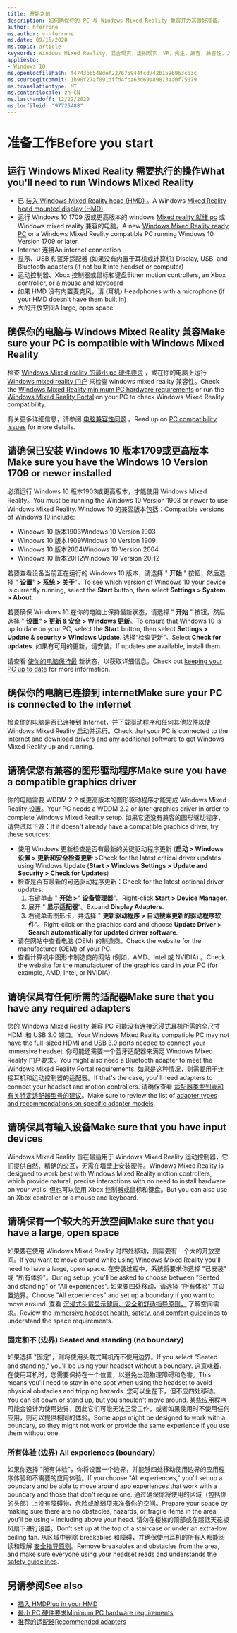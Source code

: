 ```yaml
---
title: 开始之前
description: 如何确保你的 PC 与 Windows Mixed Reality 兼容并为其做好准备。
author: hferrone
ms.author: v-hferrone
ms.date: 09/15/2020
ms.topic: article
keywords: Windows Mixed Reality，混合现实，虚拟现实，VR，先生，兼容，兼容性，入门，安装，PC，系统要求
appliesto:
- Windows 10
ms.openlocfilehash: f4743b6548def227675944fcd742b1596963cb3c
ms.sourcegitcommit: 1b90f27af091dffd4fba63d69a89873aa0f75079
ms.translationtype: MT
ms.contentlocale: zh-CN
ms.lasthandoff: 12/22/2020
ms.locfileid: "97725488"
---
```

# <a name="before-you-start"></a><span data-ttu-id="2e16e-104">准备工作</span><span class="sxs-lookup"><span data-stu-id="2e16e-104">Before you start</span></span>

## <a name="what-youll-need-to-run-windows-mixed-reality"></a><span data-ttu-id="2e16e-105">运行 Windows Mixed Reality 需要执行的操作</span><span class="sxs-lookup"><span data-stu-id="2e16e-105">What you'll need to run Windows Mixed Reality</span></span>

* <span data-ttu-id="2e16e-106">已 [装入 Windows Mixed Reality head (HMD) ](https://www.microsoft.com/en-us/windows/windows-mixed-reality-devices)。</span><span class="sxs-lookup"><span data-stu-id="2e16e-106">A Windows [Mixed Reality head mounted display (HMD)](https://www.microsoft.com/en-us/windows/windows-mixed-reality-devices).</span></span>
* <span data-ttu-id="2e16e-107">运行 Windows 10 1709 版或更高版本的 windows [Mixed reality 就绪 pc](https://support.microsoft.com/en-us/help/4039260/windows-10-mixed-reality-pc-hardware-guidelines) 或 Windows mixed reality 兼容的电脑。</span><span class="sxs-lookup"><span data-stu-id="2e16e-107">A new [Windows Mixed Reality ready PC](https://support.microsoft.com/en-us/help/4039260/windows-10-mixed-reality-pc-hardware-guidelines) or a Windows Mixed Reality compatible PC running Windows 10 Version 1709 or later.</span></span>
* <span data-ttu-id="2e16e-108">Internet 连接</span><span class="sxs-lookup"><span data-stu-id="2e16e-108">An internet connection</span></span>
* <span data-ttu-id="2e16e-109">显示、USB 和蓝牙适配器 (如果没有内置于耳机或计算机) </span><span class="sxs-lookup"><span data-stu-id="2e16e-109">Display, USB, and Bluetooth adapters (if not built into headset or computer)</span></span>
* <span data-ttu-id="2e16e-110">运动控制器、Xbox 控制器或鼠标和键盘</span><span class="sxs-lookup"><span data-stu-id="2e16e-110">Either motion controllers, an Xbox controller, or a mouse and keyboard</span></span>
* <span data-ttu-id="2e16e-111">如果 HMD 没有内置麦克风，请 (耳机) </span><span class="sxs-lookup"><span data-stu-id="2e16e-111">Headphones with a microphone (if your HMD doesn't have them built in)</span></span>
* <span data-ttu-id="2e16e-112">大的开放空间</span><span class="sxs-lookup"><span data-stu-id="2e16e-112">A large, open space</span></span>

## <a name="make-sure-your-pc-is-compatible-with-windows-mixed-reality"></a><span data-ttu-id="2e16e-113">确保你的电脑与 Windows Mixed Reality 兼容</span><span class="sxs-lookup"><span data-stu-id="2e16e-113">Make sure your PC is compatible with Windows Mixed Reality</span></span>

<span data-ttu-id="2e16e-114">检查 [Windows Mixed reality 的最小 pc 硬件要求](windows-mixed-reality-minimum-pc-hardware-compatibility-guidelines.md) ，或在你的电脑上运行 [Windows mixed reality 门户](install-windows-mixed-reality.md#launch-mixed-reality-portal) 来检查 windows mixed reality 兼容性。</span><span class="sxs-lookup"><span data-stu-id="2e16e-114">Check the [Windows Mixed Reality minimum PC hardware requirements](windows-mixed-reality-minimum-pc-hardware-compatibility-guidelines.md) or run the [Windows Mixed Reality Portal](install-windows-mixed-reality.md#launch-mixed-reality-portal) on your PC to check Windows Mixed Reality compatibility.</span></span>

<span data-ttu-id="2e16e-115">有关更多详细信息，请参阅 [电脑兼容性问题](https://support.microsoft.com/help/4045777/windows-10-get-help-with-pc-compatibility-in-windows-mixed-reality) 。</span><span class="sxs-lookup"><span data-stu-id="2e16e-115">Read up on [PC compatibility issues](https://support.microsoft.com/help/4045777/windows-10-get-help-with-pc-compatibility-in-windows-mixed-reality) for more details.</span></span>

## <a name="make-sure-you-have-the-windows-10-version-1709-or-newer-installed"></a><span data-ttu-id="2e16e-116">请确保已安装 Windows 10 版本1709或更高版本</span><span class="sxs-lookup"><span data-stu-id="2e16e-116">Make sure you have the Windows 10 Version 1709 or newer installed</span></span>

<span data-ttu-id="2e16e-117">必须运行 Windows 10 版本1903或更高版本，才能使用 Windows Mixed Reality。</span><span class="sxs-lookup"><span data-stu-id="2e16e-117">You must be running the Windows 10 Version 1903 or newer to use Windows Mixed Reality.</span></span> <span data-ttu-id="2e16e-118">Windows 10 的兼容版本包括：</span><span class="sxs-lookup"><span data-stu-id="2e16e-118">Compatible versions of Windows 10 include:</span></span>

* <span data-ttu-id="2e16e-119">Windows 10 版本1903</span><span class="sxs-lookup"><span data-stu-id="2e16e-119">Windows 10 Version 1903</span></span>
* <span data-ttu-id="2e16e-120">Windows 10 版本1909</span><span class="sxs-lookup"><span data-stu-id="2e16e-120">Windows 10 Version 1909</span></span>
* <span data-ttu-id="2e16e-121">Windows 10 版本2004</span><span class="sxs-lookup"><span data-stu-id="2e16e-121">Windows 10 Version 2004</span></span>
* <span data-ttu-id="2e16e-122">Windows 10 版本20H2</span><span class="sxs-lookup"><span data-stu-id="2e16e-122">Windows 10 Version 20H2</span></span>

<span data-ttu-id="2e16e-123">若要查看设备当前正在运行的 Windows 10 版本，请选择 " **开始** " 按钮，然后选择 " **设置" > 系统 > 关于**"。</span><span class="sxs-lookup"><span data-stu-id="2e16e-123">To see which version of Windows 10 your device is currently running, select the **Start** button, then select **Settings  > System > About**.</span></span>

<span data-ttu-id="2e16e-124">若要确保 Windows 10 在你的电脑上保持最新状态，请选择 " **开始** " 按钮，然后选择 " **设置" > 更新 & 安全 > Windows 更新**。</span><span class="sxs-lookup"><span data-stu-id="2e16e-124">To ensure that Windows 10 is up to date on your PC, select the **Start** button, then select **Settings > Update & security > Windows Update**.</span></span>  <span data-ttu-id="2e16e-125">选择“检查更新”。</span><span class="sxs-lookup"><span data-stu-id="2e16e-125">Select **Check for updates**.</span></span> <span data-ttu-id="2e16e-126">如果有可用的更新，请安装。</span><span class="sxs-lookup"><span data-stu-id="2e16e-126">If updates are available, install them.</span></span>

<span data-ttu-id="2e16e-127">请查看 [使你的电脑保持最](https://support.microsoft.com/help/12373/windows-update-faq) 新状态，以获取详细信息。</span><span class="sxs-lookup"><span data-stu-id="2e16e-127">Check out [keeping your PC up to date](https://support.microsoft.com/help/12373/windows-update-faq) for more information.</span></span>

## <a name="make-sure-your-pc-is-connected-to-the-internet"></a><span data-ttu-id="2e16e-128">确保你的电脑已连接到 internet</span><span class="sxs-lookup"><span data-stu-id="2e16e-128">Make sure your PC is connected to the internet</span></span>

<span data-ttu-id="2e16e-129">检查你的电脑是否已连接到 Internet，并下载驱动程序和任何其他软件以使 Windows Mixed Reality 启动并运行。</span><span class="sxs-lookup"><span data-stu-id="2e16e-129">Check that your PC is connected to the Internet and download drivers and any additional software to get Windows Mixed Reality up and running.</span></span>

## <a name="make-sure-you-have-a-compatible-graphics-driver"></a><span data-ttu-id="2e16e-130">请确保您有兼容的图形驱动程序</span><span class="sxs-lookup"><span data-stu-id="2e16e-130">Make sure you have a compatible graphics driver</span></span>

<span data-ttu-id="2e16e-131">你的电脑需要 WDDM 2.2 或更高版本的图形驱动程序才能完成 Windows Mixed Reality 设置。</span><span class="sxs-lookup"><span data-stu-id="2e16e-131">Your PC needs a WDDM 2.2 or later graphics driver in order to complete Windows Mixed Reality setup.</span></span> <span data-ttu-id="2e16e-132">如果它还没有兼容的图形驱动程序，请尝试以下源：</span><span class="sxs-lookup"><span data-stu-id="2e16e-132">If it doesn't already have a compatible graphics driver, try these sources:</span></span>

* <span data-ttu-id="2e16e-133">使用 Windows 更新检查是否有最新的关键驱动程序更新 (**启动 > Windows 设置 > 更新和安全检查更新** ></span><span class="sxs-lookup"><span data-stu-id="2e16e-133">Check for the latest critical driver updates using Windows Update (**Start > Windows Settings > Update and Security > Check for Updates**)</span></span>
* <span data-ttu-id="2e16e-134">检查是否有最新的可选驱动程序更新：</span><span class="sxs-lookup"><span data-stu-id="2e16e-134">Check for the latest optional driver updates:</span></span>
    1. <span data-ttu-id="2e16e-135">右键单击 " **开始 >" 设备管理器**"。</span><span class="sxs-lookup"><span data-stu-id="2e16e-135">Right-click **Start > Device Manager**.</span></span>
    2. <span data-ttu-id="2e16e-136">展开 " **显示适配器**"。</span><span class="sxs-lookup"><span data-stu-id="2e16e-136">Expand **Display Adapters**.</span></span>
    3. <span data-ttu-id="2e16e-137">右键单击图形卡，并选择 " **更新驱动程序 > 自动搜索更新的驱动程序软件**"。</span><span class="sxs-lookup"><span data-stu-id="2e16e-137">Right-click on the graphics card and choose **Update Driver > Search automatically for updated driver software**.</span></span>
* <span data-ttu-id="2e16e-138">请在网站中查看电脑 (OEM) 的制造商。</span><span class="sxs-lookup"><span data-stu-id="2e16e-138">Check the website for the manufacturer (OEM) of your PC.</span></span>
* <span data-ttu-id="2e16e-139">查看计算机中图形卡制造商的网站 (例如，AMD、Intel 或 NVIDIA) 。</span><span class="sxs-lookup"><span data-stu-id="2e16e-139">Check the website for the manufacturer of the graphics card in your PC (for example, AMD, Intel, or NVIDIA).</span></span>

## <a name="make-sure-that-you-have-any-required-adapters"></a><span data-ttu-id="2e16e-140">请确保具有任何所需的适配器</span><span class="sxs-lookup"><span data-stu-id="2e16e-140">Make sure that you have any required adapters</span></span>

<span data-ttu-id="2e16e-141">您的 Windows Mixed Reality 兼容 PC 可能没有连接沉浸式耳机所需的全尺寸 HDMI 和 USB 3.0 端口。</span><span class="sxs-lookup"><span data-stu-id="2e16e-141">Your Windows Mixed Reality compatible PC may not have the full-sized HDMI and USB 3.0 ports needed to connect your immersive headset.</span></span> <span data-ttu-id="2e16e-142">你可能还需要一个蓝牙适配器来满足 Windows Mixed Reality 门户要求。</span><span class="sxs-lookup"><span data-stu-id="2e16e-142">You might also need a Bluetooth adapter to meet the Windows Mixed Reality Portal requirements.</span></span>  <span data-ttu-id="2e16e-143">如果是这种情况，则需要用于连接耳机和运动控制器的适配器。</span><span class="sxs-lookup"><span data-stu-id="2e16e-143">If that's the case, you'll need adapters to connect your headset and motion controllers.</span></span> <span data-ttu-id="2e16e-144">请确保查看 [适配器类型列表和有关特定适配器型号的建议](recommended-adapters-for-windows-mixed-reality-capable-pcs.md)。</span><span class="sxs-lookup"><span data-stu-id="2e16e-144">Make sure to review the list of [adapter types and recommendations on specific adapter models](recommended-adapters-for-windows-mixed-reality-capable-pcs.md).</span></span>

## <a name="make-sure-that-you-have-input-devices"></a><span data-ttu-id="2e16e-145">请确保具有输入设备</span><span class="sxs-lookup"><span data-stu-id="2e16e-145">Make sure that you have input devices</span></span>

<span data-ttu-id="2e16e-146">Windows Mixed Reality 旨在最适用于 Windows Mixed Reality 运动控制器，它们提供自然、精确的交互，无需在墙壁上安装硬件。</span><span class="sxs-lookup"><span data-stu-id="2e16e-146">Windows Mixed Reality is designed to work best with Windows Mixed Reality motion controllers, which provide natural, precise interactions with no need to install hardware on your walls.</span></span> <span data-ttu-id="2e16e-147">但也可以使用 Xbox 控制器或鼠标和键盘。</span><span class="sxs-lookup"><span data-stu-id="2e16e-147">But you can also use an Xbox controller or a mouse and keyboard.</span></span>

## <a name="make-sure-that-you-have-a-large-open-space"></a><span data-ttu-id="2e16e-148">请确保有一个较大的开放空间</span><span class="sxs-lookup"><span data-stu-id="2e16e-148">Make sure that you have a large, open space</span></span>

<span data-ttu-id="2e16e-149">如果要在使用 Windows Mixed Reality 时四处移动，则需要有一个大的开放空间。</span><span class="sxs-lookup"><span data-stu-id="2e16e-149">If you want to move around while using Windows Mixed Reality you'll need to have a large, open space.</span></span>  <span data-ttu-id="2e16e-150">在安装过程中，系统将要求你选择 "已安装" 或 "所有体验"。</span><span class="sxs-lookup"><span data-stu-id="2e16e-150">During setup, you'll be asked to choose between "Seated and standing" or "All experiences".</span></span> <span data-ttu-id="2e16e-151">如果要四处移动，请选择 "所有体验" 并设置边界。</span><span class="sxs-lookup"><span data-stu-id="2e16e-151">Choose "All experiences" and set up a boundary if you want to move around.</span></span> <span data-ttu-id="2e16e-152">查看 [沉浸式头戴显示健康、安全和舒适指导原则，](wmr-health-safety-comfort.md) 了解空间需求。</span><span class="sxs-lookup"><span data-stu-id="2e16e-152">Review the [immersive headset health, safety, and comfort guidelines](wmr-health-safety-comfort.md) to understand the space requirements.</span></span>

### <a name="seated-and-standing-no-boundary"></a><span data-ttu-id="2e16e-153">固定和不 (边界) </span><span class="sxs-lookup"><span data-stu-id="2e16e-153">Seated and standing (no boundary)</span></span>

<span data-ttu-id="2e16e-154">如果选择 "固定"，则将使用头戴式耳机而不使用边界。</span><span class="sxs-lookup"><span data-stu-id="2e16e-154">If you select "Seated and standing," you'll be using your headset without a boundary.</span></span> <span data-ttu-id="2e16e-155">这意味着，在使用耳机时，您需要保持在一个位置，以避免出现物理障碍和危害。</span><span class="sxs-lookup"><span data-stu-id="2e16e-155">This means you'll need to stay in one spot when using the headset to avoid physical obstacles and tripping hazards.</span></span> <span data-ttu-id="2e16e-156">您可以坐在下，但不应四处移动。</span><span class="sxs-lookup"><span data-stu-id="2e16e-156">You can sit down or stand up, but you shouldn't move around.</span></span> <span data-ttu-id="2e16e-157">某些应用程序可能会设计为使用边界，因此它们可能无法正常工作，或者如果使用时不使用任何应用，则可以提供相同的体验。</span><span class="sxs-lookup"><span data-stu-id="2e16e-157">Some apps might be designed to work with a boundary, so they might not work or provide the same experience if you use them without one.</span></span>

### <a name="all-experiences-boundary"></a><span data-ttu-id="2e16e-158">所有体验 (边界) </span><span class="sxs-lookup"><span data-stu-id="2e16e-158">All experiences (boundary)</span></span>

<span data-ttu-id="2e16e-159">如果你选择 "所有体验"，你将设置一个边界，并能够四处移动使用边界的应用程序体验和不需要的应用体验。</span><span class="sxs-lookup"><span data-stu-id="2e16e-159">If you choose "All experiences," you'll set up a boundary and be able to move around app experiences that work with a boundary and those that don't require one.</span></span> <span data-ttu-id="2e16e-160">通过确保你将使用的区域（包括你的头部）上没有障碍物、危险或脆弱项来准备你的空间。</span><span class="sxs-lookup"><span data-stu-id="2e16e-160">Prepare your space by making sure there are no obstacles, hazards, or fragile items in the area you’ll be using - including above your head.</span></span> <span data-ttu-id="2e16e-161">请勿在楼梯的顶部或在超低天花板风扇下进行设置。</span><span class="sxs-lookup"><span data-stu-id="2e16e-161">Don’t set up at the top of a staircase or under an extra-low ceiling fan.</span></span> <span data-ttu-id="2e16e-162">从区域中删除 breakables 和障碍，并确保使用耳机的所有人都能阅读和理解 [安全指导原则](https://support.microsoft.com/en-us/help/4039969/windows-10-mixed-reality-immersive-headset-health-safety-comfort)。</span><span class="sxs-lookup"><span data-stu-id="2e16e-162">Remove breakables and obstacles from the area, and make sure everyone using your headset reads and understands the [safety guidelines](https://support.microsoft.com/en-us/help/4039969/windows-10-mixed-reality-immersive-headset-health-safety-comfort).</span></span>

## <a name="see-also"></a><span data-ttu-id="2e16e-163">另请参阅</span><span class="sxs-lookup"><span data-stu-id="2e16e-163">See also</span></span>

* [<span data-ttu-id="2e16e-164">插入 HMD</span><span class="sxs-lookup"><span data-stu-id="2e16e-164">Plug in your HMD</span></span>](plug-in-your-headset.md)
* [<span data-ttu-id="2e16e-165">最小 PC 硬件要求</span><span class="sxs-lookup"><span data-stu-id="2e16e-165">Minimum PC hardware requirements</span></span>](windows-mixed-reality-minimum-pc-hardware-compatibility-guidelines.md)
* [<span data-ttu-id="2e16e-166">推荐的适配器</span><span class="sxs-lookup"><span data-stu-id="2e16e-166">Recommended adapters</span></span>](recommended-adapters-for-windows-mixed-reality-capable-pcs.md)